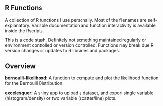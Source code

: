 ## R Functions

A collection of R functions I use personally. Most of the filenames are self-explanatory. Variable documentation and function interactivity is available inside the Rscripts.

This is a code stash. Definitely not something maintained regularly or environment controlled or version controlled. Functions may break due R version changes or updates to R libraries and packages.

## Overview

**bernoulli-likelihood:** A function to compute and plot the likelihood function for the Bernoulli Distribution.

**excelesquer:** A shiny app to upload a dataset, and export single variable (histogram/density) or two variable (scatter/line) plots.
